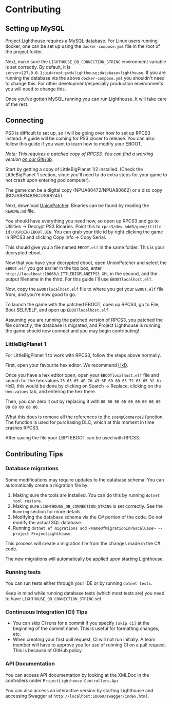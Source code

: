 # Contributing

## Setting up MySQL

Project Lighthouse requires a MySQL database. For Linux users running docker, one can be set up using
the `docker-compose.yml` file in the root of the project folder.

Next, make sure the `LIGHTHOUSE_DB_CONNECTION_STRING` environment variable is set correctly. By default, it
is `server=127.0.0.1;uid=root;pwd=lighthouse;database=lighthouse`. If you are running the database via the
above `docker-compose.yml` you shouldn't need to change this. For other development/especially production environments
you will need to change this.

Once you've gotten MySQL running you can run Lighthouse. It will take care of the rest.

## Connecting

PS3 is difficult to set up, so I will be going over how to set up RPCS3 instead. A guide will be coming for PS3 closer
to release. You can also follow this guide if you want to learn how to modify your EBOOT.

*Note: This requires a patched copy of RPCS3. You can find a working
version [on our GitHub](https://github.com/LBPUnion/rpcs3).*

Start by getting a copy of LittleBigPlanet 1/2 installed. (Check the LittleBigPlanet 1 section, since you'll need to do
extra steps for your game to not crash upon entering pod computer). 

The game can be a digital copy (NPUA80472/NPUA80662) or a disc copy (BCUS98148/BCUS98245).

Next, download [UnionPatcher](https://github.com/LBPUnion/UnionPatcher/). Binaries can be found by reading the `README.md`
file.

You should have everything you need now, so open up RPCS3 and go to Utilities -> Decrypt PS3 Binaries. Point this
to `rpcs3/dev_hdd0/game/(title id)/USRDIR/EBOOT.BIN`. You can grab your title id by right clicking the game in RPCS3 and
clicking Copy Info -> Copy Serial.


This should give you a file named `EBOOT.elf` in the same folder. This is your decrypted eboot.

Now that you have your decrypted eboot, open UnionPatcher and select the `EBOOT.elf` you got earlier in the top box,
enter `http://localhost:10060/LITTLEBIGPLANETPS3_XML` in the second, and the output filename in the third. For this
guide I'll use `EBOOTlocalhost.elf`.

Now, copy the `EBOOTlocalhost.elf` file to where you got your `EBOOT.elf` file from, and you're now good to go.

To launch the game with the patched EBOOT, open up RPCS3, go to File, Boot SELF/ELF, and open up `EBOOTlocalhost.elf`.

Assuming you are running the patched version of RPCS3, you patched the file correctly, the database is migrated, and
Project Lighthouse is running, the game should now connect and you may begin contributing!

### LittleBigPlanet 1

For LittleBigPlanet 1 to work with RPCS3, follow the steps above normally.

First, open your favourite hex editor. We recommend [HxD](https://mh-nexus.de/en/hxd/).

Once you have a hex editor open, open your `EBOOTlocalhost.elf` file and search for the hex
values `73 63 65 4E 70 43 6F 6D 6D 65 72 63 65 32`. In HxD, this would be done by clicking on Search -> Replace,
clicking on the `Hex-values` tab, and entering the hex there.

Then, you can zero it out by replacing it with `00 00 00 00 00 00 00 00 00 00 00 00 00 00`.

What this does is remove all the references to the `sceNpCommerce2` function. The function is used for purchasing DLC,
which at this moment in time crashes RPCS3.

After saving the file your LBP1 EBOOT can be used with RPCS3.

## Contributing Tips

### Database migrations

Some modifications may require updates to the database schema. You can automatically create a migration file by:

1. Making sure the tools are installed. You can do this by running `dotnet tool restore`.
2. Making sure `LIGHTHOUSE_DB_CONNECTION_STRING` is set correctly. See the `Running` section for more details.
3. Modifying the database schema via the C# portion of the code. Do not modify the actual SQL database.
4. Running `dotnet ef migrations add <NameOfMigrationInPascalCase> --project ProjectLighthouse`.

This process will create a migration file from the changes made in the C# code.

The new migrations will automatically be applied upon starting Lighthouse.

### Running tests

You can run tests either through your IDE or by running `dotnet tests`.

Keep in mind while running database tests (which most tests are) you need to have `LIGHTHOUSE_DB_CONNECTION_STRING` set.

### Continuous Integration (CI) Tips

- You can skip CI runs for a commit if you specify `[skip ci]` at the beginning of the commit name. This is useful for
  formatting changes, etc.
- When creating your first pull request, CI will not run initially. A team member will have to approve you for use of
  running CI on a pull request. This is because of GitHub policy.

### API Documentation

You can access API documentation by looking at the XMLDoc in the controllers under `ProjectLighthouse.Controllers.Api`

You can also access an interactive version by starting Lighthouse and accessing Swagger
at `http://localhost:10060/swagger/index.html`.
